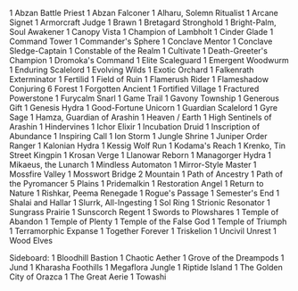 1 Abzan Battle Priest
1 Abzan Falconer
1 Alharu, Solemn Ritualist
1 Arcane Signet
1 Armorcraft Judge
1 Brawn
1 Bretagard Stronghold
1 Bright-Palm, Soul Awakener
1 Canopy Vista
1 Champion of Lambholt
1 Cinder Glade
1 Command Tower
1 Commander's Sphere
1 Conclave Mentor
1 Conclave Sledge-Captain
1 Constable of the Realm
1 Cultivate
1 Death-Greeter's Champion
1 Dromoka's Command
1 Elite Scaleguard
1 Emergent Woodwurm
1 Enduring Scalelord
1 Evolving Wilds
1 Exotic Orchard
1 Falkenrath Exterminator
1 Fertilid
1 Field of Ruin
1 Flamerush Rider
1 Flameshadow Conjuring
6 Forest
1 Forgotten Ancient
1 Fortified Village
1 Fractured Powerstone
1 Furycalm Snarl
1 Game Trail
1 Gavony Township
1 Generous Gift
1 Genesis Hydra
1 Good-Fortune Unicorn
1 Guardian Scalelord
1 Gyre Sage
1 Hamza, Guardian of Arashin
1 Heaven / Earth
1 High Sentinels of Arashin
1 Hindervines
1 Ichor Elixir
1 Incubation Druid
1 Inscription of Abundance
1 Inspiring Call
1 Ion Storm
1 Jungle Shrine
1 Juniper Order Ranger
1 Kalonian Hydra
1 Kessig Wolf Run
1 Kodama's Reach
1 Krenko, Tin Street Kingpin
1 Krosan Verge
1 Llanowar Reborn
1 Managorger Hydra
1 Mikaeus, the Lunarch
1 Mindless Automaton
1 Mirror-Style Master
1 Mossfire Valley
1 Mosswort Bridge
2 Mountain
1 Path of Ancestry
1 Path of the Pyromancer
5 Plains
1 Pridemalkin
1 Restoration Angel
1 Return to Nature
1 Rishkar, Peema Renegade
1 Rogue's Passage
1 Semester's End
1 Shalai and Hallar
1 Slurrk, All-Ingesting
1 Sol Ring
1 Strionic Resonator
1 Sungrass Prairie
1 Sunscorch Regent
1 Swords to Plowshares
1 Temple of Abandon
1 Temple of Plenty
1 Temple of the False God
1 Temple of Triumph
1 Terramorphic Expanse
1 Together Forever
1 Triskelion
1 Uncivil Unrest
1 Wood Elves

Sideboard:
1 Bloodhill Bastion
1 Chaotic Aether
1 Grove of the Dreampods
1 Jund
1 Kharasha Foothills
1 Megaflora Jungle
1 Riptide Island
1 The Golden City of Orazca
1 The Great Aerie
1 Towashi